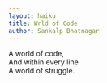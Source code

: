 ```yaml
---
layout: haiku
title: Wrld of Code
author: Sankalp Bhatnagar
---
```


A world of code, <br>
And within every line <br>
A world of struggle. <br>
